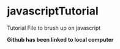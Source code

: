 # javascriptTutorial
Tutorial File to brush up on javascript

**Github has been linked to local computer**
